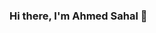 ### Hi there, I'm Ahmed Sahal 👋 

<!--
**cyberhappy/cyberhappy** is a ✨ _special_ ✨ repository because its `README.md` (this file) appears on your GitHub profile.

Here are some ideas to get you started:

### 🔭 I’m currently working on ...
- 🌱 🌱 I’m currently learning everything 🤣
- 👯 I’m looking to collaborate on ...
- 👯 I’m looking to collaborate with other content creators
-🥅 2022 Goals: Contribute more to Open Source projects
- ⚡ Fun fact: I love to learn every time
- 😄 Pronouns: ...
- ⚡ Fun fact: ...
-->
